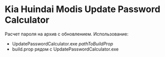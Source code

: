# Kia Huindai Modis Update Password Calculator
Расчет пароля на архив с обновлением. Использование:
   * UpdatePasswordCalculator.exe *pathToBuildProp*
   * build.prop рядом c UpdatePasswordCalculator.exe
